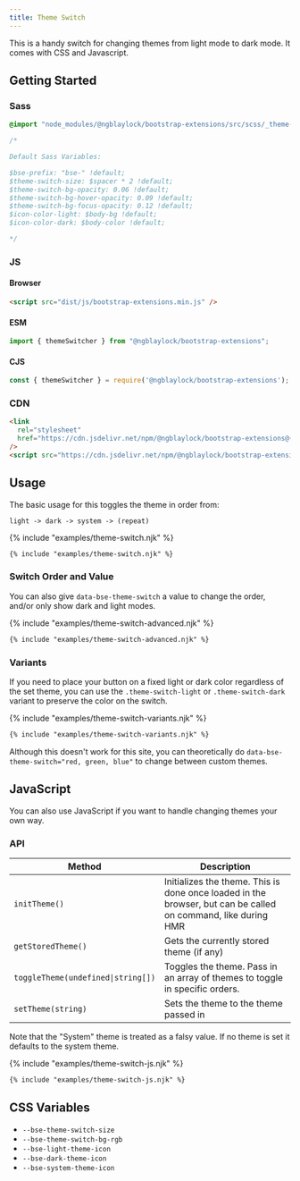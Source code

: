```yaml
---
title: Theme Switch
---
```


This is a handy switch for changing themes from light mode to dark mode. It comes with CSS and Javascript.

## Getting Started

### Sass

```scss
@import "node_modules/@ngblaylock/bootstrap-extensions/src/scss/_theme-switch.scss";

/*

Default Sass Variables:

$bse-prefix: "bse-" !default;
$theme-switch-size: $spacer * 2 !default;
$theme-switch-bg-opacity: 0.06 !default;
$theme-switch-bg-hover-opacity: 0.09 !default;
$theme-switch-bg-focus-opacity: 0.12 !default;
$icon-color-light: $body-bg !default;
$icon-color-dark: $body-color !default;

*/
```

### JS

#### Browser

```html
<script src="dist/js/bootstrap-extensions.min.js" />
```

#### ESM

```js
import { themeSwitcher } from "@ngblaylock/bootstrap-extensions";
```

#### CJS

```js
const { themeSwitcher } = require('@ngblaylock/bootstrap-extensions');
```

### CDN

```html
<link
  rel="stylesheet"
  href="https://cdn.jsdelivr.net/npm/@ngblaylock/bootstrap-extensions@{{pkg.version}}/dist/css/theme-switch.min.css"
/>
<script src="https://cdn.jsdelivr.net/npm/@ngblaylock/bootstrap-extensions@{{pkg.version}}/dist/js/theme-switcher/theme-switcher.min.js" />
```

## Usage

The basic usage for this toggles the theme in order from:

`light -> dark -> system -> (repeat)`

{% include "examples/theme-switch.njk" %}

```html
{% include "examples/theme-switch.njk" %}
```

### Switch Order and Value

You can also give `data-bse-theme-switch` a value to change the order, and/or only show dark and light modes.

{% include "examples/theme-switch-advanced.njk" %}

```html
{% include "examples/theme-switch-advanced.njk" %}
```

### Variants

If you need to place your button on a fixed light or dark color regardless of the set theme, you can use the `.theme-switch-light` or `.theme-switch-dark` variant to preserve the color on the switch.

{% include "examples/theme-switch-variants.njk" %}

```html
{% include "examples/theme-switch-variants.njk" %}
```

Although this doesn't work for this site, you can theoretically do `data-bse-theme-switch="red, green, blue"` to change between custom themes.

## JavaScript

You can also use JavaScript if you want to handle changing themes your own way.

### API

| Method                             | Description                                                                                                   |
| ---------------------------------- | ------------------------------------------------------------------------------------------------------------- |
| `initTheme()`                      | Initializes the theme. This is done once loaded in the browser, but can be called on command, like during HMR |
| `getStoredTheme()`                 | Gets the currently stored theme (if any)                                                                      |
| `toggleTheme(undefined\|string[])` | Toggles the theme. Pass in an array of themes to toggle in specific orders.                                   |
| `setTheme(string)`                 | Sets the theme to the theme passed in                                                                         |

<div class="alert alert-info">Note that the "System" theme is treated as a falsy value. If no theme is set it defaults to the system theme.</div>

{% include "examples/theme-switch-js.njk" %}

```html
{% include "examples/theme-switch-js.njk" %}
```

## CSS Variables

- `--bse-theme-switch-size`
- `--bse-theme-switch-bg-rgb`
- `--bse-light-theme-icon`
- `--bse-dark-theme-icon`
- `--bse-system-theme-icon`
